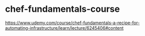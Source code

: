 # chef-fundamentals-course
https://www.udemy.com/course/chef-fundamentals-a-recipe-for-automating-infrastructure/learn/lecture/6245406#content

